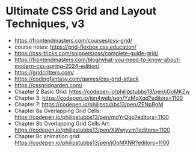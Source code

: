 # Ultimate CSS Grid and Layout Techniques, v3

* <https://frontendmasters.com/courses/css-grid/>
* course notes: <https://grid-flexbox.css.education/>
* <https://css-tricks.com/snippets/css/complete-guide-grid/>
* <https://frontendmasters.com/blog/what-you-need-to-know-about-modern-css-spring-2024-edition/>
* <https://gridcritters.com/>
* <https://codingfantasy.com/games/css-grid-attack>
* <https://cssgridgarden.com/>
* Chapter 2 Basic Grid: <https://codepen.io/philipstubbs13/pen/jOoMKZw>
* Chapter 3: <https://codepen.io/jen4web/pen/YzMqXqd?editors=1100>
* Chapter 7: <https://codepen.io/philipstubbs13/pen/ZENpRgM>
* Chapter 8a Overlapping Grid Cells: <https://codepen.io/philipstubbs13/pen/mdYrQgp?editors=1100>
* Chapter 8b Overlapping Grid Cells Art: <https://codepen.io/philipstubbs13/pen/XWwjyvm?editors=1100>
* Chapter 8c animation grid: <https://codepen.io/philipstubbs13/pen/jOoMXNR?editors=1100>